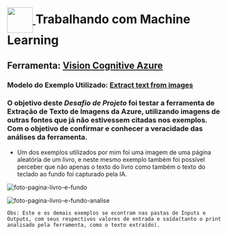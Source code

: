 <h1>
<a href="https://www.dio.me/">
     <img align="center" width="60px" src="https://hermes.dio.me/lab_projects/badges/87d332d0-5198-4a2f-b159-38c8c2976954.png">
</a>
Trabalhando com Machine Learning
</h1>

## Ferramenta: [Vision Cognitive Azure](https://portal.vision.cognitive.azure.com/)
### Modelo do Exemplo Utilizado: [Extract text from images](https://portal.vision.cognitive.azure.com/demo/extract-text-from-images)

### O objetivo deste *Desafio de Projeto* foi testar a ferramenta de Extração de Texto de Imagens da Azure, utilizando imagens de outras fontes que já não estivessem citadas nos exemplos. Com o objetivo de confirmar e conhecer a veracidade das análises da ferramenta.

- Um dos exemplos utilizados por mim foi uma imagem de uma página aleatória de um livro, e neste mesmo exemplo também foi possível perceber que não apenas o texto do livro como também o texto do teclado ao fundo foi capturado pela IA. 


![foto-pagina-livro-e-fundo](/DisafiosDeProjeto/DP-ReconhecimentoFacialETransformacaoDeIMG/inputs/foto-pagina-livro-e-fundo.jpeg)

![foto-pagina-livro-e-fundo-analise](/DisafiosDeProjeto/DP-ReconhecimentoFacialETransformacaoDeIMG/outputs/foto-pagina-livro-e-fundo-analise.png)

    Obs: Este e os demais exemplos se econtram nas pastas de Inputs e Outputs, com seus respectivos valores de entrada e saída(tanto o print analisado pela ferramenta, como o texto extraído).